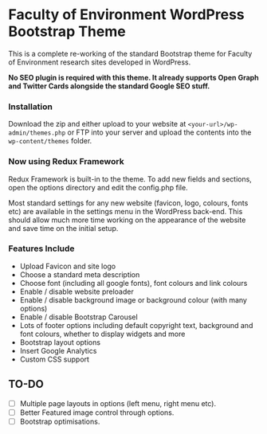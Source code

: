 # Faculty of Environment WordPress Bootstrap Theme

This is a complete re-working of the standard Bootstrap theme for Faculty of Environment research sites developed in WordPress.

**No SEO plugin is required with this theme. It already supports Open Graph and Twitter Cards alongside the standard Google SEO stuff.**

### Installation

Download the zip and either upload to your website at `<your-url>/wp-admin/themes.php` or FTP into your server and upload the contents into the `wp-content/themes` folder.

### Now using Redux Framework

Redux Framework is built-in to the theme. To add new fields and sections, open the options directory and edit the config.php file.

Most standard settings for any new website (favicon, logo, colours, fonts etc) are available in the settings menu in the WordPress back-end. This should allow much more time working on the appearance of the website and save time on the initial setup.

### Features Include

- Upload Favicon and site logo
- Choose a standard meta description
- Choose font (including all google fonts), font colours and link colours
- Enable / disable website preloader
- Enable / disable background image or background colour (with many options)
- Enable / disable Bootstrap Carousel
- Lots of footer options including default copyright text, background and font colours, whether to display widgets and more
- Bootstrap layout options
- Insert Google Analytics
- Custom CSS support

## TO-DO

- [ ] Multiple page layouts in options (left menu, right menu etc).
- [ ] Better Featured image control through options.
- [ ] Bootstrap optimisations.
